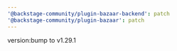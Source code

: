 ```yaml
---
'@backstage-community/plugin-bazaar-backend': patch
'@backstage-community/plugin-bazaar': patch
---
```


version:bump to v1.29.1
